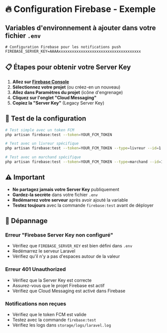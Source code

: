 # 🔥 Configuration Firebase - Exemple

## Variables d'environnement à ajouter dans votre fichier `.env`

```env
# Configuration Firebase pour les notifications push
FIREBASE_SERVER_KEY=AAAAxxxxxxxxxxxxxxxxxxxxxxxxxxxxxxxxxxxxx
```

## 📋 Étapes pour obtenir votre Server Key

1. **Allez sur [Firebase Console](https://console.firebase.google.com/)**
2. **Sélectionnez votre projet** (ou créez-en un nouveau)
3. **Allez dans Paramètres du projet** (icône d'engrenage)
4. **Cliquez sur l'onglet "Cloud Messaging"**
5. **Copiez la "Server Key"** (Legacy Server Key)

## 🧪 Test de la configuration

```bash
# Test simple avec un token FCM
php artisan firebase:test --token=YOUR_FCM_TOKEN

# Test avec un livreur spécifique
php artisan firebase:test --token=YOUR_FCM_TOKEN --type=livreur --id=1

# Test avec un marchand spécifique
php artisan firebase:test --token=YOUR_FCM_TOKEN --type=marchand --id=1
```

## ⚠️ Important

- **Ne partagez jamais votre Server Key** publiquement
- **Gardez-la secrète** dans votre fichier `.env`
- **Redémarrez votre serveur** après avoir ajouté la variable
- **Testez toujours** avec la commande `firebase:test` avant de déployer

## 🔧 Dépannage

### Erreur "Firebase Server Key non configuré"
- Vérifiez que `FIREBASE_SERVER_KEY` est bien défini dans `.env`
- Redémarrez le serveur Laravel
- Vérifiez qu'il n'y a pas d'espaces autour de la valeur

### Erreur 401 Unauthorized
- Vérifiez que la Server Key est correcte
- Assurez-vous que le projet Firebase est actif
- Vérifiez que Cloud Messaging est activé dans Firebase

### Notifications non reçues
- Vérifiez que le token FCM est valide
- Testez avec la commande `firebase:test`
- Vérifiez les logs dans `storage/logs/laravel.log`
